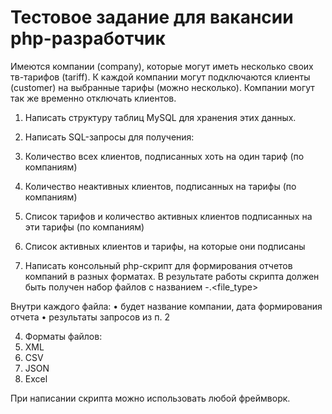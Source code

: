 # Тестовое задание для вакансии php-разработчик

Имеются компании (company), которые могут иметь несколько своих тв-тарифов (tariff). К каждой компании могут подключаются клиенты (customer) на выбранные тарифы (можно несколько). Компании могут так же временно отключать клиентов.

1. Написать структуру таблиц MySQL для хранения этих данных.

2. Написать SQL-запросы для получения:
1. Количество всех клиентов, подписанных хоть на один тариф (по компаниям)
2. Количество неактивных клиентов, подписанных на тарифы (по компаниям)
3. Список тарифов и количество активных клиентов подписанных на эти тарифы (по компаниям)
4. Список активных клиентов и тарифы, на которые они подписаны

3. Написать консольный php-скрипт для формирования отчетов компаний в разных форматах. В результате работы скрипта должен быть получен набор файлов с названием <company-name>-<report-date>.<file_type>

Внутри каждого файла:
• будет название компании, дата формирования отчета
• результаты запросов из п. 2 

4. Форматы файлов:
1. XML
2. CSV
3. JSON
4. Excel

При написании скрипта можно использовать любой фреймворк.
